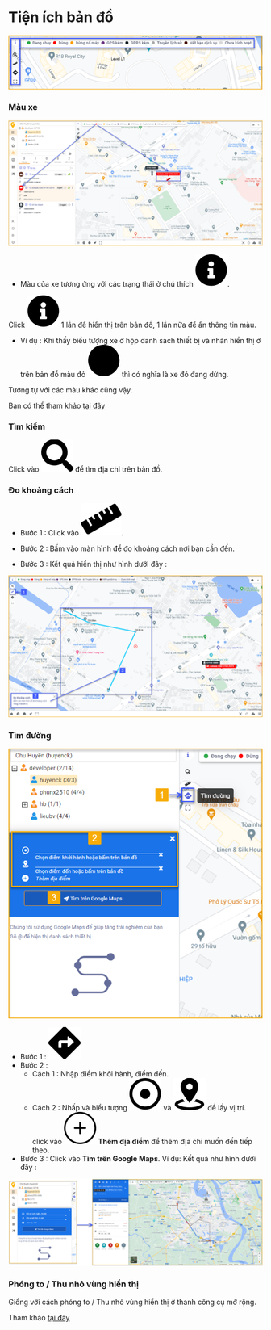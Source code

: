 # Tiện ích bản đồ

<span style="display:block;text-align:center">![Interface Web](/docs/assets/images/web-interface/map/map-widget-2.png)

### Màu xe

<span style="display:block;text-align:center">![Interface Web](/docs/assets/images/web-interface/map/color-mode-2.png) 

- Màu  của xe tương ứng với các trạng thái ở chú thích <span class="icon-left svg-filter-info">![Ok](/docs/assets/images/web-interface/icon/SVG/info-circle.svg).

 Click  <span class="icon-left svg-filter-info">![Ok](/docs/assets/images/web-interface/icon/SVG/info-circle.svg) 1 lần để hiển thị trên bản đồ, 1 lần nữa để ẩn thông tin màu.

- Ví dụ : Khi thấy biểu tượng xe ở hộp danh sách thiết bị và nhãn  hiển thị ở trên bản đồ màu đỏ <span class="icon-left svg-filter-circlered">![Ok](/docs/assets/images/web-interface/icon/SVG/circle1.svg) thì có nghĩa là xe đó đang dừng.

Tương tự với các màu khác cũng vậy.

Bạn có thể tham khảo [tại đây](vi/modules/web-interface/tracking/Interface-main/#mau) <div id="mau">

### Tìm kiếm
Click vào <span class="icon-left svg-filter-serch">![Ok](/docs/assets/images/web-interface/icon/SVG/search.svg)  để tìm địa chỉ trên bản đồ.

### Đo khoảng cách

- Bước 1 : Click vào <span class="icon-left svg-filter-serch">![Ok](/docs/assets/images/web-interface/icon/SVG/ruler.svg).

- Bước 2 : Bấm vào màn hình để đo khoảng cách nơi bạn cần đến. 
- Bước 3 : Kết quả hiển thị như hình dưới đây :

<span style="display:block;text-align:center">![Interface Web](/docs/assets/images/web-interface/map/measurin-distance.png) 

### Tìm đường

<span style="display:block;text-align:center">![Interface Web](/docs/assets/images/web-interface/map/find-the-way.png)

- Bước 1 : <span class="icon-left svg-filter-serch">![Ok](/docs/assets/images/web-interface/icon/SVG/directions.svg)
- Bước 2 : 
    - Cách 1 : Nhập  điểm khởi hành, điểm đến.
    - Cách 2 : Nhấp và biểu tượng <span class="icon-left svg-filter-info">![Ok](/docs/assets/images/web-interface/icon/SVG/dot-circle.svg) và <span class="icon-left svg-filter-info">![Ok](/docs/assets/images/web-interface/icon/SVG/place-marker-2.svg) để lấy vị trí.
    click vào <span class="icon-left svg-filter-info">![Ok](/docs/assets/images/web-interface/icon/SVG/plus1.svg) **Thêm địa điểm** để thêm địa chỉ muốn đến tiếp theo.
- Bước 3 : Click vào **Tìm trên Google Maps**.
Ví dụ: Kết quả như hình dưới đây :

<span style="display:block;text-align:center">![Interface Web](/docs/assets/images/web-interface/map/find-the-way-2.png)


### Phóng to / Thu nhỏ vùng hiển thị
Giống với cách phóng to / Thu nhỏ vùng hiển thị ở thanh công cụ mở rộng.

Tham khảo [tại đây](vi/modules/web-interface/tracking/map-tools/#zoom) <div id="zoom">





 





 


   
    


 




